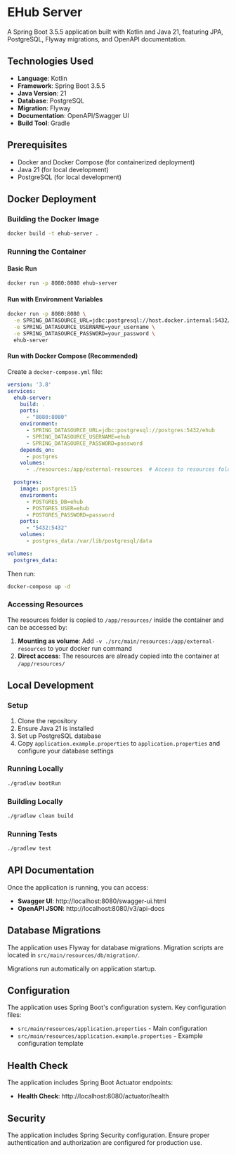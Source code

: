 # EHub Server

A Spring Boot 3.5.5 application built with Kotlin and Java 21, featuring JPA, PostgreSQL, Flyway migrations, and OpenAPI documentation.

## Technologies Used

- **Language**: Kotlin
- **Framework**: Spring Boot 3.5.5
- **Java Version**: 21
- **Database**: PostgreSQL
- **Migration**: Flyway
- **Documentation**: OpenAPI/Swagger UI
- **Build Tool**: Gradle

## Prerequisites

- Docker and Docker Compose (for containerized deployment)
- Java 21 (for local development)
- PostgreSQL (for local development)

## Docker Deployment

### Building the Docker Image

```bash
docker build -t ehub-server .
```

### Running the Container

#### Basic Run
```bash
docker run -p 8080:8080 ehub-server
```

#### Run with Environment Variables
```bash
docker run -p 8080:8080 \
  -e SPRING_DATASOURCE_URL=jdbc:postgresql://host.docker.internal:5432/ehub \
  -e SPRING_DATASOURCE_USERNAME=your_username \
  -e SPRING_DATASOURCE_PASSWORD=your_password \
  ehub-server
```

#### Run with Docker Compose (Recommended)

Create a `docker-compose.yml` file:

```yaml
version: '3.8'
services:
  ehub-server:
    build: .
    ports:
      - "8080:8080"
    environment:
      - SPRING_DATASOURCE_URL=jdbc:postgresql://postgres:5432/ehub
      - SPRING_DATASOURCE_USERNAME=ehub
      - SPRING_DATASOURCE_PASSWORD=password
    depends_on:
      - postgres
    volumes:
      - ./resources:/app/external-resources  # Access to resources folder

  postgres:
    image: postgres:15
    environment:
      - POSTGRES_DB=ehub
      - POSTGRES_USER=ehub
      - POSTGRES_PASSWORD=password
    ports:
      - "5432:5432"
    volumes:
      - postgres_data:/var/lib/postgresql/data

volumes:
  postgres_data:
```

Then run:
```bash
docker-compose up -d
```

### Accessing Resources

The resources folder is copied to `/app/resources/` inside the container and can be accessed by:

1. **Mounting as volume**: Add `-v ./src/main/resources:/app/external-resources` to your docker run command
2. **Direct access**: The resources are already copied into the container at `/app/resources/`

## Local Development

### Setup

1. Clone the repository
2. Ensure Java 21 is installed
3. Set up PostgreSQL database
4. Copy `application.example.properties` to `application.properties` and configure your database settings

### Running Locally

```bash
./gradlew bootRun
```

### Building Locally

```bash
./gradlew clean build
```

### Running Tests

```bash
./gradlew test
```

## API Documentation

Once the application is running, you can access:

- **Swagger UI**: http://localhost:8080/swagger-ui.html
- **OpenAPI JSON**: http://localhost:8080/v3/api-docs

## Database Migrations

The application uses Flyway for database migrations. Migration scripts are located in `src/main/resources/db/migration/`.

Migrations run automatically on application startup.

## Configuration

The application uses Spring Boot's configuration system. Key configuration files:

- `src/main/resources/application.properties` - Main configuration
- `src/main/resources/application.example.properties` - Example configuration template

## Health Check

The application includes Spring Boot Actuator endpoints:

- **Health Check**: http://localhost:8080/actuator/health

## Security

The application includes Spring Security configuration. Ensure proper authentication and authorization are configured for production use.